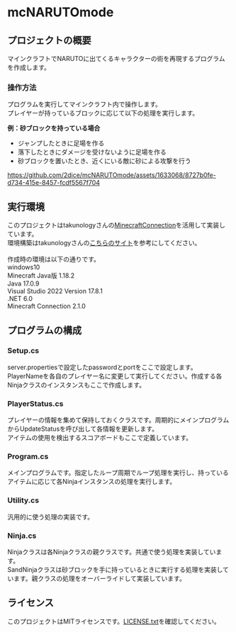 # mcNARUTOmode

## プロジェクトの概要
マインクラフトでNARUTOに出てくるキャラクターの術を再現するプログラムを作成します。

### 操作方法
プログラムを実行してマインクラフト内で操作します。  
プレイヤーが持っているブロックに応じて以下の処理を実行します。  

**例：砂ブロックを持っている場合**  
- ジャンプしたときに足場を作る
- 落下したときにダメージを受けないように足場を作る
- 砂ブロックを置いたとき、近くにいる敵に砂による攻撃を行う

https://github.com/2dice/mcNARUTOmode/assets/1633068/8727b0fe-d734-415e-8457-fcdf5567f704

## 実行環境
このプロジェクトはtakunologyさんの[MinecraftConnection](https://github.com/takunology/MinecraftConnection/tree/main?tab=readme-ov-file)を活用して実装しています。  
環境構築はtakunologyさんの[こちらのサイト](https://zenn.dev/takunology/books/minecraft-programming-book)を参考にしてください。  
<br>
作成時の環境は以下の通りです。  
windows10  
Minecraft Java版 1.18.2  
Java 17.0.9  
Visual Studio 2022 Version 17.8.1  
.NET 6.0  
Minecraft Connection 2.1.0  

## プログラムの構成
### Setup.cs
server.propertiesで設定したpasswordとportをここで設定します。PlayerNameを各自のプレイヤー名に変更して実行してください。作成する各Ninjaクラスのインスタンスもここで作成します。  
### PlayerStatus.cs
プレイヤーの情報を集めて保持しておくクラスです。周期的にメインプログラムからUpdateStatusを呼び出して各情報を更新します。  
アイテムの使用を検出するスコアボードもここで定義しています。
### Program.cs
メインプログラムです。指定したループ周期でループ処理を実行し、持っているアイテムに応じて各Ninjaインスタンスの処理を実行します。  
### Utility.cs
汎用的に使う処理の実装です。  
### Ninja.cs
Ninjaクラスは各Ninjaクラスの親クラスです。共通で使う処理を実装しています。  
SandNinjaクラスは砂ブロックを手に持っているときに実行する処理を実装しています。親クラスの処理をオーバーライドして実装しています。  

## ライセンス
このプロジェクトはMITライセンスです。[LICENSE.txt](/LICENSE.txt)を確認してください。  
